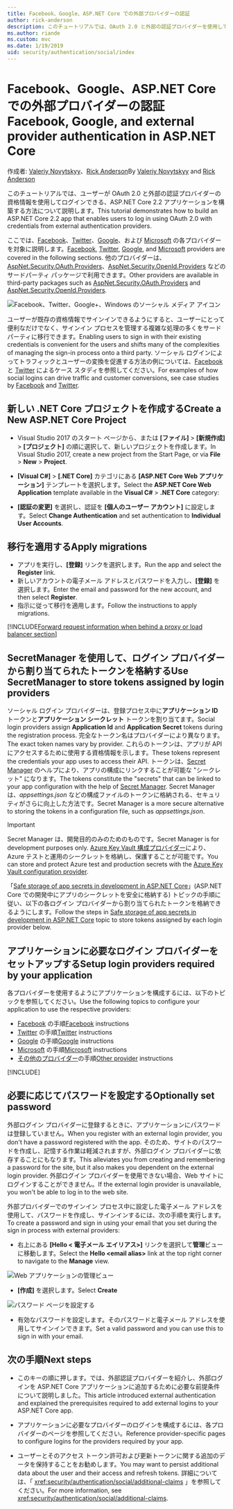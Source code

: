 ```yaml
---
title: Facebook、Google、ASP.NET Core での外部プロバイダーの認証
author: rick-anderson
description: このチュートリアルでは、OAuth 2.0 と外部の認証プロバイダーを使用して ASP.NET Core 2.x アプリを構築する方法について説明します。
ms.author: riande
ms.custom: mvc
ms.date: 1/19/2019
uid: security/authentication/social/index
---
```

# <a name="facebook-google-and-external-provider-authentication-in-aspnet-core"></a><span data-ttu-id="55d96-103">Facebook、Google、ASP.NET Core での外部プロバイダーの認証</span><span class="sxs-lookup"><span data-stu-id="55d96-103">Facebook, Google, and external provider authentication in ASP.NET Core</span></span>

<span data-ttu-id="55d96-104">作成者: [Valeriy Novytskyy](https://github.com/01binary)、[Rick Anderson](https://twitter.com/RickAndMSFT)</span><span class="sxs-lookup"><span data-stu-id="55d96-104">By [Valeriy Novytskyy](https://github.com/01binary) and [Rick Anderson](https://twitter.com/RickAndMSFT)</span></span>

<span data-ttu-id="55d96-105">このチュートリアルでは、ユーザーが OAuth 2.0 と外部の認証プロバイダーの資格情報を使用してログインできる、ASP.NET Core 2.2 アプリケーションを構築する方法について説明します。</span><span class="sxs-lookup"><span data-stu-id="55d96-105">This tutorial demonstrates how to build an ASP.NET Core 2.2 app that enables users to log in using OAuth 2.0 with credentials from external authentication providers.</span></span>

<span data-ttu-id="55d96-106">ここでは、[Facebook](xref:security/authentication/facebook-logins)、[Twitter](xref:security/authentication/twitter-logins)、[Google](xref:security/authentication/google-logins)、および [Microsoft](xref:security/authentication/microsoft-logins) の各プロバイダーを対象に説明します。</span><span class="sxs-lookup"><span data-stu-id="55d96-106">[Facebook](xref:security/authentication/facebook-logins), [Twitter](xref:security/authentication/twitter-logins), [Google](xref:security/authentication/google-logins), and [Microsoft](xref:security/authentication/microsoft-logins) providers are covered in the following sections.</span></span> <span data-ttu-id="55d96-107">他のプロバイダーは、[AspNet.Security.OAuth.Providers](https://github.com/aspnet-contrib/AspNet.Security.OAuth.Providers)、[AspNet.Security.OpenId.Providers](https://github.com/aspnet-contrib/AspNet.Security.OpenId.Providers) などのサードパーティ パッケージで利用できます。</span><span class="sxs-lookup"><span data-stu-id="55d96-107">Other providers are available in third-party packages such as [AspNet.Security.OAuth.Providers](https://github.com/aspnet-contrib/AspNet.Security.OAuth.Providers) and [AspNet.Security.OpenId.Providers](https://github.com/aspnet-contrib/AspNet.Security.OpenId.Providers).</span></span>

![Facebook、Twitter、Google+、Windows のソーシャル メディア アイコン](index/_static/social.png)

<span data-ttu-id="55d96-109">ユーザーが既存の資格情報でサインインできるようにすると、ユーザーにとって便利なだけでなく、サインイン プロセスを管理する複雑な処理の多くをサードパーティに移行できます。</span><span class="sxs-lookup"><span data-stu-id="55d96-109">Enabling users to sign in with their existing credentials is convenient for the users and shifts many of the complexities of managing the sign-in process onto a third party.</span></span> <span data-ttu-id="55d96-110">ソーシャル ログインによってトラフィックとユーザーの変換を促進する方法の例については、[Facebook](https://www.facebook.com/unsupportedbrowser) と [Twitter](https://dev.twitter.com/resources/case-studies) によるケース スタディを参照してください。</span><span class="sxs-lookup"><span data-stu-id="55d96-110">For examples of how social logins can drive traffic and customer conversions, see case studies by [Facebook](https://www.facebook.com/unsupportedbrowser) and [Twitter](https://dev.twitter.com/resources/case-studies).</span></span>

## <a name="create-a-new-aspnet-core-project"></a><span data-ttu-id="55d96-111">新しい .NET Core プロジェクトを作成する</span><span class="sxs-lookup"><span data-stu-id="55d96-111">Create a New ASP.NET Core Project</span></span>

* <span data-ttu-id="55d96-112">Visual Studio 2017 のスタート ページから、または **[ファイル]** > **[新規作成]** > **[プロジェクト]** の順に選択して、新しいプロジェクトを作成します。</span><span class="sxs-lookup"><span data-stu-id="55d96-112">In Visual Studio 2017, create a new project from the Start Page, or via **File** > **New** > **Project**.</span></span>

* <span data-ttu-id="55d96-113">**[Visual C#]** > **[.NET Core]** カテゴリにある **[ASP.NET Core Web アプリケーション]** テンプレートを選択します。</span><span class="sxs-lookup"><span data-stu-id="55d96-113">Select the **ASP.NET Core Web Application** template available in the **Visual C#** > **.NET Core** category:</span></span>
* <span data-ttu-id="55d96-114">**[認証の変更]** を選択し、認証を **[個人のユーザー アカウント]** に設定します。</span><span class="sxs-lookup"><span data-stu-id="55d96-114">Select **Change Authentication** and set authentication to **Individual User Accounts**.</span></span>

## <a name="apply-migrations"></a><span data-ttu-id="55d96-115">移行を適用する</span><span class="sxs-lookup"><span data-stu-id="55d96-115">Apply migrations</span></span>

* <span data-ttu-id="55d96-116">アプリを実行し、**[登録]** リンクを選択します。</span><span class="sxs-lookup"><span data-stu-id="55d96-116">Run the app and select the **Register** link.</span></span>
* <span data-ttu-id="55d96-117">新しいアカウントの電子メール アドレスとパスワードを入力し、**[登録]** を選択します。</span><span class="sxs-lookup"><span data-stu-id="55d96-117">Enter the email and password for the new account, and then select **Register**.</span></span>
* <span data-ttu-id="55d96-118">指示に従って移行を適用します。</span><span class="sxs-lookup"><span data-stu-id="55d96-118">Follow the instructions to apply migrations.</span></span>

[!INCLUDE[Forward request information when behind a proxy or load balancer section](includes/forwarded-headers-middleware.md)]

## <a name="use-secretmanager-to-store-tokens-assigned-by-login-providers"></a><span data-ttu-id="55d96-119">SecretManager を使用して、ログイン プロバイダーから割り当てられたトークンを格納する</span><span class="sxs-lookup"><span data-stu-id="55d96-119">Use SecretManager to store tokens assigned by login providers</span></span>

<span data-ttu-id="55d96-120">ソーシャル ログイン プロバイダーは、登録プロセス中に**アプリケーション ID** トークンと**アプリケーション シークレット** トークンを割り当てます。</span><span class="sxs-lookup"><span data-stu-id="55d96-120">Social login providers assign **Application Id** and **Application Secret** tokens during the registration process.</span></span> <span data-ttu-id="55d96-121">完全なトークン名はプロバイダーにより異なります。</span><span class="sxs-lookup"><span data-stu-id="55d96-121">The exact token names vary by provider.</span></span> <span data-ttu-id="55d96-122">これらのトークンは、アプリが API にアクセスするために使用する資格情報を示します。</span><span class="sxs-lookup"><span data-stu-id="55d96-122">These tokens represent the credentials your app uses to access their API.</span></span> <span data-ttu-id="55d96-123">トークンは、[Secret Manager](xref:security/app-secrets#secret-manager) のヘルプにより、アプリの構成にリンクすることが可能な "シークレット" になります。</span><span class="sxs-lookup"><span data-stu-id="55d96-123">The tokens constitute the "secrets" that can be linked to your app configuration with the help of [Secret Manager](xref:security/app-secrets#secret-manager).</span></span> <span data-ttu-id="55d96-124">Secret Manager は、*appsettings.json* などの構成ファイルのトークンに格納される、セキュリティがさらに向上した方法です。</span><span class="sxs-lookup"><span data-stu-id="55d96-124">Secret Manager is a more secure alternative to storing the tokens in a configuration file, such as *appsettings.json*.</span></span>

> [!IMPORTANT]
> <span data-ttu-id="55d96-125">Secret Manager は、開発目的のみのためのものです。</span><span class="sxs-lookup"><span data-stu-id="55d96-125">Secret Manager is for development purposes only.</span></span> <span data-ttu-id="55d96-126">[Azure Key Vault 構成プロバイダー](xref:security/key-vault-configuration)により、Azure テストと運用のシークレットを格納し、保護することが可能です。</span><span class="sxs-lookup"><span data-stu-id="55d96-126">You can store and protect Azure test and production secrets with the [Azure Key Vault configuration provider](xref:security/key-vault-configuration).</span></span>

<span data-ttu-id="55d96-127">「[Safe storage of app secrets in development in ASP.NET Core](xref:security/app-secrets)」(ASP.NET Core での開発中にアプリのシークレットを安全に格納する) トピックの手順に従い、以下の各ログイン プロバイダーから割り当てられたトークンを格納できるようにします。</span><span class="sxs-lookup"><span data-stu-id="55d96-127">Follow the steps in [Safe storage of app secrets in development in ASP.NET Core](xref:security/app-secrets) topic to store tokens assigned by each login provider below.</span></span>

## <a name="setup-login-providers-required-by-your-application"></a><span data-ttu-id="55d96-128">アプリケーションに必要なログイン プロバイダーをセットアップする</span><span class="sxs-lookup"><span data-stu-id="55d96-128">Setup login providers required by your application</span></span>

<span data-ttu-id="55d96-129">各プロバイダーを使用するようにアプリケーションを構成するには、以下のトピックを参照してください。</span><span class="sxs-lookup"><span data-stu-id="55d96-129">Use the following topics to configure your application to use the respective providers:</span></span>

* <span data-ttu-id="55d96-130">[Facebook](xref:security/authentication/facebook-logins) の手順</span><span class="sxs-lookup"><span data-stu-id="55d96-130">[Facebook](xref:security/authentication/facebook-logins) instructions</span></span>
* <span data-ttu-id="55d96-131">[Twitter](xref:security/authentication/twitter-logins) の手順</span><span class="sxs-lookup"><span data-stu-id="55d96-131">[Twitter](xref:security/authentication/twitter-logins) instructions</span></span>
* <span data-ttu-id="55d96-132">[Google](xref:security/authentication/google-logins) の手順</span><span class="sxs-lookup"><span data-stu-id="55d96-132">[Google](xref:security/authentication/google-logins) instructions</span></span>
* <span data-ttu-id="55d96-133">[Microsoft](xref:security/authentication/microsoft-logins) の手順</span><span class="sxs-lookup"><span data-stu-id="55d96-133">[Microsoft](xref:security/authentication/microsoft-logins) instructions</span></span>
* <span data-ttu-id="55d96-134">[その他のプロバイダー](xref:security/authentication/otherlogins)の手順</span><span class="sxs-lookup"><span data-stu-id="55d96-134">[Other provider](xref:security/authentication/otherlogins) instructions</span></span>

[!INCLUDE[](includes/chain-auth-providers.md)]

## <a name="optionally-set-password"></a><span data-ttu-id="55d96-135">必要に応じてパスワードを設定する</span><span class="sxs-lookup"><span data-stu-id="55d96-135">Optionally set password</span></span>

<span data-ttu-id="55d96-136">外部ログイン プロバイダーに登録するときに、アプリケーションにパスワードは登録していません。</span><span class="sxs-lookup"><span data-stu-id="55d96-136">When you register with an external login provider, you don't have a password registered with the app.</span></span> <span data-ttu-id="55d96-137">そのため、サイトのパスワードを作成し、記憶する作業は軽減されますが、外部ログイン プロバイダーに依存することにもなります。</span><span class="sxs-lookup"><span data-stu-id="55d96-137">This alleviates you from creating and remembering a password for the site, but it also makes you dependent on the external login provider.</span></span> <span data-ttu-id="55d96-138">外部ログイン プロバイダーを使用できない場合、Web サイトにログインすることができません。</span><span class="sxs-lookup"><span data-stu-id="55d96-138">If the external login provider is unavailable, you won't be able to log in to the web site.</span></span>

<span data-ttu-id="55d96-139">外部プロバイダーでのサインイン プロセス中に設定した電子メール アドレスを使用して、パスワードを作成し、サインインするには、次の手順を実行します。</span><span class="sxs-lookup"><span data-stu-id="55d96-139">To create a password and sign in using your email that you set during the sign in process with external providers:</span></span>

* <span data-ttu-id="55d96-140">右上にある **[Hello &lt; 電子メール エイリアス&gt;]** リンクを選択して**管理**ビューに移動します。</span><span class="sxs-lookup"><span data-stu-id="55d96-140">Select the **Hello &lt;email alias&gt;** link at the top right corner to navigate to the **Manage** view.</span></span>

![Web アプリケーションの管理ビュー](index/_static/pass1a.png)

* <span data-ttu-id="55d96-142">**[作成]** を選択します。</span><span class="sxs-lookup"><span data-stu-id="55d96-142">Select **Create**</span></span>

![パスワード ページを設定する](index/_static/pass2a.png)

* <span data-ttu-id="55d96-144">有効なパスワードを設定します。そのパスワードと電子メール アドレスを使用してサインインできます。</span><span class="sxs-lookup"><span data-stu-id="55d96-144">Set a valid password and you can use this to sign in with your email.</span></span>

## <a name="next-steps"></a><span data-ttu-id="55d96-145">次の手順</span><span class="sxs-lookup"><span data-stu-id="55d96-145">Next steps</span></span>

* <span data-ttu-id="55d96-146">このキーの順に押します。では、外部認証プロバイダーを紹介し、外部ログインを ASP.NET Core アプリケーションに追加するために必要な前提条件について説明しました。</span><span class="sxs-lookup"><span data-stu-id="55d96-146">This article introduced external authentication and explained the prerequisites required to add external logins to your ASP.NET Core app.</span></span>

* <span data-ttu-id="55d96-147">アプリケーションに必要なプロバイダーのログインを構成するには、各プロバイダーのページを参照してください。</span><span class="sxs-lookup"><span data-stu-id="55d96-147">Reference provider-specific pages to configure logins for the providers required by your app.</span></span>

* <span data-ttu-id="55d96-148">ユーザーとそのアクセス トークン許可および更新トークンに関する追加のデータを保持することをお勧めします。</span><span class="sxs-lookup"><span data-stu-id="55d96-148">You may want to persist additional data about the user and their access and refresh tokens.</span></span> <span data-ttu-id="55d96-149">詳細については、「 <xref:security/authentication/social/additional-claims> 」を参照してください。</span><span class="sxs-lookup"><span data-stu-id="55d96-149">For more information, see <xref:security/authentication/social/additional-claims>.</span></span>
